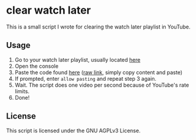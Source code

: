 # clear watch later

This is a small script I wrote for clearing the watch later playlist in YouTube.

## Usage

1. Go to your watch later playlist, usually located [here](https://www.youtube.com/playlist?list=WL)
2. Open the console
3. Paste the code found [here](./clear-watch-later.js) ([raw link](https://raw.githubusercontent.com/RedCrafter07/clear-watch-later/refs/heads/main/clear-watch-later.js), simply copy content and paste)
4. If prompted, enter `allow pasting` and repeat step 3 again.
5. Wait. The script does one video per second because of YouTube's rate limits.
6. Done!

## License

This script is licensed under the GNU AGPLv3 License.
